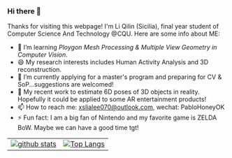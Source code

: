 ### Hi there 👋

<!--
**SiciliaLeco/SiciliaLeco** is a ✨ _special_ ✨ repository because its `README.md` (this file) appears on your GitHub profile.

Here are some ideas to get you started:

- 🔭 I’m currently working on an EYEGAZE project
- 🌱 I’m currently learning ...
- 👯 I’m looking to collaborate on ...
- 🤔 I’m looking for help with ...
- 💬 Ask me about ...
- 📫 How to reach me: ...
- 😄 Pronouns: ...
- ⚡ Fun fact: ...
-->

Thanks for visiting this webpage! I'm Li Qilin (Sicilia), final year student of Computer Science And Technology @CQU. Here are some info about ME:

- 🔭 I’m learning *Ploygon Mesh Processing & Multiple View Geometry in Computer Vision*.
- 😄 My research interests includes Human Activity Analysis and 3D reconstruction.
- 🌱 I’m currently applying for a master's program and preparing for CV & SoP...suggestions are welcomed!
- 🤔 My recent work to estimate 6D poses of 3D objects in reality. Hopefully it could be applied to some AR entertainment products!
- 📫 How to reach me: xslialee070@outlook.com, wechat: PabloHoneyOK
- ⚡ Fun fact: I am a big fan of Nintendo and my favorite game is ZELDA BoW. Maybe we can have a good time tgt!
<table>
 <tr>
   <td><a href="https://github.com/anuraghazra/github-readme-stats">
      <img align="center" alt="github stats" src="https://github-readme-stats.vercel.app/api?username=SiciliaLeco&show_icons=true&hide_border=true" />
    </a></td>
    <td><a href="https://github.com/anuraghazra/github-readme-stats">
      <img align="center" alt="Top Langs" src="https://github-readme-stats.vercel.app/api/top-langs/?username=SiciliaLeco&layout=compact&hide_border=true&hide=html,javascript,css,assembly&count_private=true" />
    </a></td>
  </tr>
</table>
